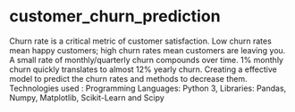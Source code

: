# customer_churn_prediction
Churn rate is a critical metric of customer satisfaction. Low churn rates mean happy customers; high churn rates mean customers are leaving you. A small rate of monthly/quarterly churn compounds over time. 1% monthly churn quickly translates to almost 12% yearly churn. 
Creating a effective model to predict the churn rates and methods to decrease them.
Technologies used :
Programming Languages: Python 3,
Libraries: Pandas, Numpy, Matplotlib, Scikit-Learn and Scipy
